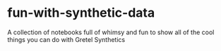 # fun-with-synthetic-data
A collection of notebooks full of whimsy and fun to show all of the cool things you can do with Gretel Synthetics
